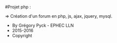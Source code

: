 #Projet php :

  => Création d'un forum en php, js, ajax, jquery, mysql.
  
  
 *  By Grégory Pyck - EPHEC LLN
 *  2015-2016
 *  Copyright
  
